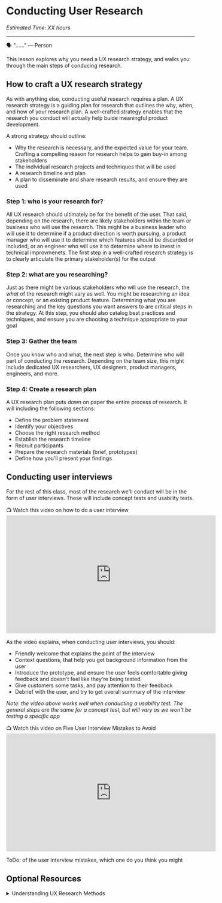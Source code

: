 

# Conducting User Research
*Estimated Time: XX hours*

---

<aside>
  
  🗣 "......" — Person
</aside>

This lesson explores why you need a UX research strategy, and walks you through the main steps of conducing research. 


## How to craft a UX research strategy
As with anything else, conducting useful research requires a plan. A UX research strategy is a guiding plan for research that outlines the why, when, and how of your research plan. A well-crafted strategy enables that the research you conduct will actually help buide meaningful product development. 

A strong strategy should outline:
- Why the research is necessary, and the expected value for your team. Crafting a compelling reason for research helps to gain buy-in among stakeholders 
- The individual research projects and techniques that will be used 
- A research timeline and plan
- A plan to disseminate and share research results, and ensure they are used

### Step 1: who is your research for?
All UX research should ultimately be for the benefit of the user. That said, depending on the research, there are likely stakeholders within the team or business who will use the research. This might be a business leader who will use it to determine if a product direction is worth pursuing, a product manager who will use it to determine which features should be discarded or included, or an engineer who will use it to determine where to invest in technical improvmenets. The first step in a well-crafted research strategy is to clearly articulate the primary stakeholder(s) for the output

### Step 2: what are you researching?
Just as there might be various stakeholders who will use the research, the _what_ of the research might vary as well. You might be researching an idea or concept, or an existing product feature. Determining what you are researching and the key questions you want answers to are critical steps in the strategy. At this step, you should also catalog best practices and techniques, and ensure you are choosing a technique appropriate to your goal

### Step 3: Gather the team 
Once you know who and what, the next step is who. Determine who will part of conducting the research. Depending on the team size, this might include dedicated UX researchers, UX designers, product managers, engineers, and more. 

### Step 4: Create a research plan
A UX research plan puts down on paper the entire process of research. It will including the following sections:
- Define the problem statement
- Identify your objectives
- Choose the right research method
- Establish the research timeline
- Recruit participants
- Prepare the research materials (brief, prototypes)
- Define how you’ll present your findings

## Conducting user interviews 
For the rest of this class, most of the research we'll conduct will be in the form of user interviews. These will include concept tests and usability tests. 

<aside>
  📺 Watch this video on how to do a user interview
 </aside>
 <iframe width="560" height="315" src="https://www.youtube.com/embed/Qq3OiHQ-HCU" title="YouTube video player" frameborder="0" allow="accelerometer; autoplay; clipboard-write; encrypted-media; gyroscope; picture-in-picture" allowfullscreen></iframe>
 
 As the video explains, when conducting user interviews, you should:
 - Friendly welcome that explains the point of the interview
 - Context questions, that help you get background information from the user 
 - Introduce the prototype, and ensure the user feels comfortable giving feedback and doesn't feel like they're being tested
 - Give customers some tasks, and pay attention to their feedback 
 - Debrief with the user, and try to get overall summary of the interview

_Note: the video above works well when conducting a usability test. The general steps are the same for a concept test, but will vary as we won't be testing a specific app_
 
 
 <aside>
  📺 Watch this video on Five User Interview Mistakes to Avoid
 </aside>
  <iframe width="560" height="315" src="https://www.youtube.com/embed/yBYd5USasXg" title="YouTube video player" frameborder="0" allow="accelerometer; autoplay; clipboard-write; encrypted-media; gyroscope; picture-in-picture" allowfullscreen></iframe>
  
  
  ToDo: of the user interview mistakes, which one do you think you might 


## Optional Resources

<details>
<summary>Understanding UX Research Methods</summary>

[How to Conduct a User Interview That Actually Uncovers Valuable Insights](https://www.shopify.com/partners/blog/user-interview)

[Writing a discussion guide for user interviews](https://about.gitlab.com/handbook/product/ux/ux-research/discussion-guide-user-interviews/)
</details>


